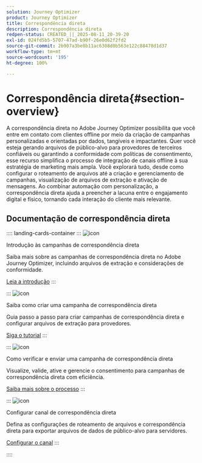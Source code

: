 ```yaml
---
solution: Journey Optimizer
product: Journey Optimizer
title: Correspondência direta
description: Correspondência direta
redpen-status: CREATED_||_2025-08-11_20-39-20
exl-id: 024fd5b5-5707-47ad-b90f-26e0d62f2fd2
source-git-commit: 2b907a3be8b11ac6308d0b563e122c88478d1d37
workflow-type: tm+mt
source-wordcount: '195'
ht-degree: 100%

---
```


# Correspondência direta{#section-overview}

A correspondência direta no Adobe Journey Optimizer possibilita que você entre em contato com clientes offline por meio da criação de campanhas personalizadas e orientadas por dados, tangíveis e impactantes. Quer você esteja gerando arquivos de público-alvo para provedores de terceiros confiáveis ou garantindo a conformidade com políticas de consentimento, esse recurso simplifica o processo de integração de canais offline à sua estratégia de marketing mais ampla. Você explorará tudo, desde como configurar o roteamento de arquivos até a criação e gerenciamento de campanhas, visualização de arquivos de extração e ativação de mensagens. Ao combinar automação com personalização, a correspondência direta ajuda a preencher a lacuna entre o engajamento digital e físico, tornando cada interação do cliente mais relevante.

## Documentação de correspondência direta

:::: landing-cards-container
:::
![icon](https://cdn.experienceleague.adobe.com/icons/book.svg?lang=pt-BR)

Introdução às campanhas de correspondência direta

Saiba mais sobre as campanhas de correspondência direta no Adobe Journey Optimizer, incluindo arquivos de extração e considerações de conformidade.

[Leia a introdução](../using/direct-mail/get-started-direct-mail.md)
:::

:::
![icon](https://cdn.experienceleague.adobe.com/icons/circle-play.svg?lang=pt-BR)

Saiba como criar uma campanha de correspondência direta

Guia passo a passo para criar campanhas de correspondência direta e configurar arquivos de extração para provedores.

[Siga o tutorial](../using/direct-mail/create-direct-mail.md)
:::

:::
![icon](https://cdn.experienceleague.adobe.com/icons/list-check.svg?lang=pt-BR)

Como verificar e enviar uma campanha de correspondência direta

Visualize, valide, ative e gerencie o consentimento para campanhas de correspondência direta com eficiência.

[Saiba mais sobre o processo](../using/direct-mail/test-send-direct-mail.md)
:::

:::
![icon](https://cdn.experienceleague.adobe.com/icons/gear.svg?lang=pt-BR)

Configurar canal de correspondência direta

Defina as configurações de roteamento de arquivos e correspondência direta para exportar arquivos de dados de público-alvo para servidores.

[Configurar o canal](../using/direct-mail/direct-mail-configuration.md)
:::

::::

